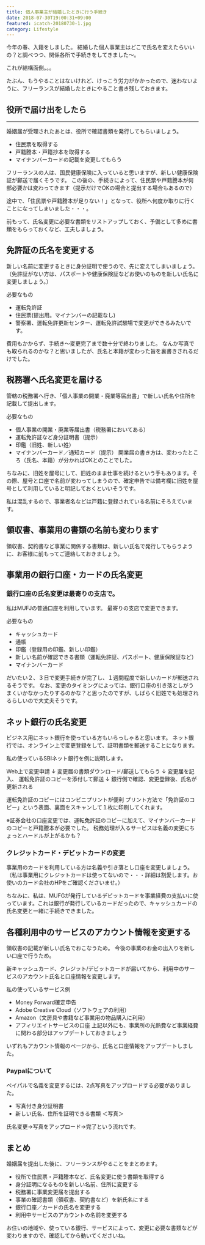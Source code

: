 ```yaml
---
title: 個人事業主が結婚したときに行う手続き
date: 2018-07-30T19:00:31+09:00
featured: icatch-20180730-1.jpg
category: Lifestyle
---
```


今年の春、入籍をしました。
結婚した個人事業主はどこで氏名を変えたらいいの？と調べつつ、関係各所で手続きをしてきました〜。

これが結構面倒。。。

たぶん、もうやることはないけれど、けっこう労力がかかったので、迷わないように、フリーランスが結婚したときにやること書き残しておきます。

## 役所で届け出をしたら
----------

婚姻届が受理されたあとは、役所で確認書類を発行してもらいましょう。

* 住民票を取得する
* 戸籍謄本・戸籍抄本を取得する
* マイナンバーカードの記載を変更してもらう

フリーランスの人は、国民健康保険に入っていると思いますが、新しい健康保険証が郵送で届くそうです。
この後の、手続きによって、住民票や戸籍謄本が何部必要かは変わってきます（提示だけでOKの場合と提出する場合もあるので）

途中で、「住民票や戸籍謄本が足りない！」となって、役所へ何度か取りに行くことになってしまいました・・・。

前もって、氏名変更に必要な書類をリストアップしておく、予備として多めに書類をもらっておくなど、工夫しましょう。

## 免許証の氏名を変更する

新しい名前に変更するときに身分証明で使うので、先に変えてしまいましょう。（免許証がない方は、パスポートや健康保険証などお使いのものを新しい氏名に変更しましょう。）

必要なもの

* 運転免許証
* 住民票(提出用。マイナンバーの記載なし)
* 警察署、運転免許更新センター、運転免許試験場で変更ができるみたいです。

費用もかからず、手続き〜変更完了まで数十分で終わりました。
なんか写真でも取られるのかな？と思いましたが、氏名と本籍が変わった旨を裏書きされるだけでした。

## 税務署へ氏名変更を届ける

管轄の税務署へ行き、「個人事業の開業・廃業等届出書」で新しい氏名や住所を記載して提出します。

必要なもの

* 個人事業の開業・廃業等届出書（税務署においてある）
* 運転免許証など身分証明書（提示）
* 印鑑（旧姓、新しい姓）
* マイナンバーカード／通知カード（提示）
 開業届の書き方は、変わったところ（氏名、本籍）が分かればOKとのことでした。

ちなみに、旧姓を屋号にして、旧姓のまま仕事を続けるという手もあります。その際、屋号と口座で名前が変わってしまうので、確定申告では備考欄に旧姓を屋号として利用していると明記しておくといいそうです。

私は混乱するので、事業者名などは戸籍に登録されている名前にそろえています。

## 領収書、事業用の書類の名前も変わります

領収書、契約書など事業に関係する書類は、新しい氏名で発行してもらうように、お客様に前もってご連絡しておきましょう。

## 事業用の銀行口座・カードの氏名変更

### 銀行口座の氏名変更は最寄りの支店で。

私はMUFJの普通口座を利用しています。
最寄りの支店で変更できます。

必要なもの

* キャッシュカード
* 通帳
* 印鑑（登録用の印鑑、新しい印鑑）
* 新しい名前が確認できる書類（運転免許証、パスポート、健康保険証など）
* マイナンバーカード


だいたい２、３日で変更手続きが完了し、１週間程度で新しいカードが郵送されるそうです。
なお、変更のタイミングによっては、銀行口座の引き落としがうまくいかなかったりするのかな？と思ったのですが、しばらく旧姓でも処理されるらしいので大丈夫そうです。

## ネット銀行の氏名変更

ビジネス用にネット銀行を使っている方もいらっしゃると思います。
ネット銀行では、オンライン上で変更登録をして、証明書類を郵送することになります。

私の使っているSBIネット銀行を例に説明します。

Web上で変更申請
↓
変更届の書類ダウンロード/郵送してもらう
↓
変更届を記入、 運転免許証のコピーを添付して郵送
↓
銀行側で確認、変更登録後、氏名が更新される

運転免許証のコピーにはコンビニプリントが便利
プリント方法で「免許証のコピー」という表面、裏面をスキャンして１枚に印刷してくれます。

※証券会社の口座変更では、運転免許証のコピーに加えて、マイナンバーカードのコピーと戸籍謄本が必要でした。
税務処理が入るサービスは名義の変更にちょっとハードルが上がるかも？

### クレジットカード・デビットカードの変更

事業用のカードを利用している方は名義や引き落とし口座を変更しましょう。（私は事業用にクレジットカードは使ってないので・・・詳細は割愛します。お使いのカード会社のHPをご確認くださいませ。）

ちなみに、私は、MUFGが発行しているデビットカードを事業経費の支払いに使っています。これは銀行が発行しているカードだったので、キャッシュカードの氏名変更と一緒に手続きできました。

## 各種利用中のサービスのアカウント情報を変更する

領収書の記載が新しい氏名でおこなうため。
今後の事業のお金の出入りを新しい口座で行うため。

 新キャッシュカード、クレジット/デビットカードが届いてから、利用中のサービスのアカウント氏名と口座情報を変更します。

 私の使っているサービス例

* Money Forward確定申告
* Adobe Creative Cloud（ソフトウェアの利用）
* Amazon（文房具や書籍など事業用の物品購入に利用）
* アフィリエイトサービスの口座
 上記以外にも、事業所の光熱費など事業経費に関わる部分はアップデートしておきましょう

いずれもアカウント情報のページから、氏名と口座情報をアップデートしました。

### Paypalについて

 ペイパルで名義を変更するには、2点写真をアップロードする必要がありました。

* 写真付き身分証明書
* 新しい氏名、住所を証明できる書類
 ＜写真＞

氏名変更→写真をアップロード→完了という流れです。

## まとめ

婚姻届を提出した後に、フリーランスがやることをまとめます。

* 役所で住民票・戸籍謄本など、氏名変更に使う書類を取得する
* 身分証明になるものを新しい名前、住所に変更する
* 税務署に事業変更届を提出する
* 事業の確認書類（領収書、契約書など）を新氏名にする
* 銀行口座／カードの氏名を変更する
* 利用中サービスのアカウントの名前を変更する


お住いの地域や、使っている銀行、サービスによって、変更に必要な書類などが変わりますので、確認してから動いてくださいね。
